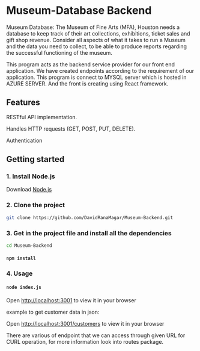 # Museum-Database Backend

Museum Database: The Museum of Fine Arts (MFA), Houston needs a
database to keep track of their art collections, exhibitions, ticket sales and gift
shop revenue. Consider all aspects of what it takes to run a Museum and the
data you need to collect, to be able to produce reports regarding the
successful functioning of the museum.

This program acts as the backend service provider for our front end application. We have created endpoints according to
the requirement of our application. This program is connect to MYSQL server which is hosted in AZURE SERVER. And the
front is creating using React framework.

## Features

RESTful API implementation.

Handles HTTP requests (GET, POST, PUT, DELETE).

Authentication

## Getting started

### 1. Install Node.js
   Download [Node.js](https://nodejs.org/en/download/package-manager)

### 2. Clone the project
   ```bash 
   git clone https://github.com/DavidRanaMagar/Museum-Backend.git
   ```
### 3. Get in the project file and install all the dependencies
   ```bash 
   cd Museum-Backend
   ```
#### `npm install`


### 4. Usage
#### `node index.js`

Open [http://localhost:3001](http://localhost:3001) to view it in your browser

example to get customer data in json:

Open [http://localhost:3001/customers](http://localhost:3001/customers) to view it in your browser

There are various of endpoint that we can access through given URL for CURL operation, for more information look into
routes package.


